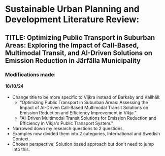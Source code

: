 # Sustainable Urban Planning and Development Literature Review: 
## TITLE: Optimizing Public Transport in Suburban Areas: Exploring the Impact of Call-Based, Multimodal Transit, and AI-Driven Solutions on Emission Reduction in Järfälla Municipality
### Modifications made: 
#### 18/10/24
- Change title to be more specific to Vijkra instead of Barkaby and Kallhäll: 
  - “Optimizing Public Transport in Suburban Areas: Assessing the Impact of AI-Driven Call-Based Multimodal Transit Solutions on Emission Reduction and Efficiency Improvement in Vikja.”
  - "AI-Driven Multimodal Transit Solutions for Emission Reduction and Efficiency in Vikja's Public Transport System."
- Narrowed down my research questions to 2 questions.
- Examples now divided them into 2 categories, International and Swedish Context.
- Chosen perspective: Solution based approach but don't need to jump into this. 
